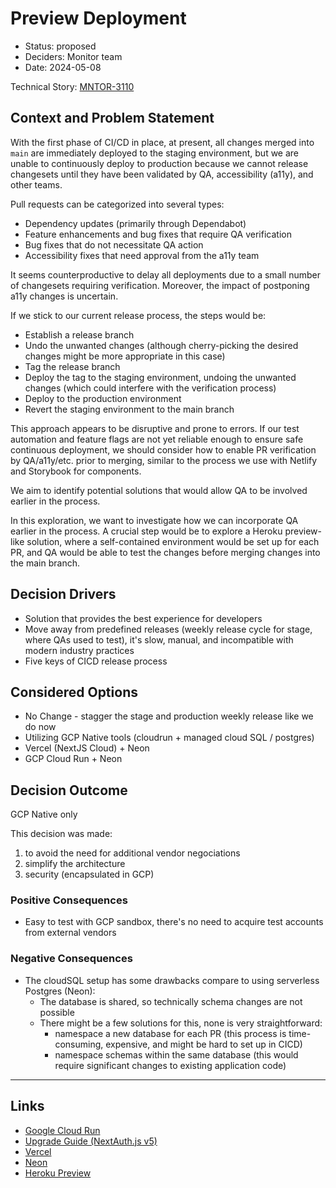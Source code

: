 # Preview Deployment

- Status: proposed
- Deciders: Monitor team
- Date: 2024-05-08

Technical Story: [MNTOR-3110](https://mozilla-hub.atlassian.net/browse/MNTOR-3110)

## Context and Problem Statement

With the first phase of CI/CD in place, at present, all changes merged into `main` are immediately deployed to the staging environment, but we are unable to continuously deploy to production because we cannot release changesets until they have been validated by QA, accessibility (a11y), and other teams.

Pull requests can be categorized into several types:

- Dependency updates (primarily through Dependabot)
- Feature enhancements and bug fixes that require QA verification
- Bug fixes that do not necessitate QA action
- Accessibility fixes that need approval from the a11y team

It seems counterproductive to delay all deployments due to a small number of changesets requiring verification. Moreover, the impact of postponing a11y changes is uncertain.

If we stick to our current release process, the steps would be:

- Establish a release branch
- Undo the unwanted changes (although cherry-picking the desired changes might be more appropriate in this case)
- Tag the release branch
- Deploy the tag to the staging environment, undoing the unwanted changes (which could interfere with the verification process)
- Deploy to the production environment
- Revert the staging environment to the main branch

This approach appears to be disruptive and prone to errors. If our test automation and feature flags are not yet reliable enough to ensure safe continuous deployment, we should consider how to enable PR verification by QA/a11y/etc. prior to merging, similar to the process we use with Netlify and Storybook for components.

We aim to identify potential solutions that would allow QA to be involved earlier in the process.

In this exploration, we want to investigate how we can incorporate QA earlier in the process. A crucial step would be to explore a Heroku preview-like solution, where a self-contained environment would be set up for each PR, and QA would be able to test the changes before merging changes into the main branch.

## Decision Drivers <!-- optional -->

- Solution that provides the best experience for developers
- Move away from predefined releases (weekly release cycle for stage, where QAs used to test), it's slow, manual, and incompatible with modern industry practices
- Five keys of CICD release process

## Considered Options

- No Change - stagger the stage and production weekly release like we do now
- Utilizing GCP Native tools (cloudrun + managed cloud SQL / postgres)
- Vercel (NextJS Cloud) + Neon
- GCP Cloud Run + Neon

## Decision Outcome

GCP Native only

This decision was made:

1. to avoid the need for additional vendor negociations
2. simplify the architecture
3. security (encapsulated in GCP)

### Positive Consequences

- Easy to test with GCP sandbox, there's no need to acquire test accounts from external vendors

### Negative Consequences

- The cloudSQL setup has some drawbacks compare to using serverless Postgres (Neon):
  - The database is shared, so technically schema changes are not possible
  - There might be a few solutions for this, none is very straightforward:
    - namespace a new database for each PR (this process is time-consuming, expensive, and might be hard to set up in CICD)
    - namespace schemas within the same database (this would require significant changes to existing application code)

---

## Links <!-- optional -->

- [Google Cloud Run](https://cloud.google.com/run/docs)
- [Upgrade Guide (NextAuth.js v5)](https://authjs.dev/getting-started/migrating-to-v5)
- [Vercel](https://vercel.com/docs)
- [Neon](https://neon.tech/docs/postgres/postgres-intro)
- [Heroku Preview](https://devcenter.heroku.com/articles/github-integration-review-apps)
